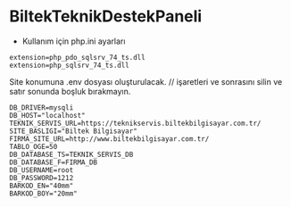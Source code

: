 # BiltekTeknikDestekPaneli

- Kullanım için php.ini ayarları
```
extension=php_pdo_sqlsrv_74_ts.dll
extension=php_sqlsrv_74_ts.dll

```

Site konumuna .env dosyası oluşturulacak. // işaretleri ve sonrasını silin ve satır sonunda boşluk bırakmayın.

```
DB_DRIVER=mysqli
DB_HOST="localhost"
TEKNIK_SERVIS_URL=https://teknikservis.biltekbilgisayar.com.tr/
SITE_BASLIGI="Biltek Bilgisayar"
FIRMA_SITE_URL=http://www.biltekbilgisayar.com.tr/
TABLO_OGE=50
DB_DATABASE_TS=TEKNIK_SERVIS_DB
DB_DATABASE_F=FIRMA_DB
DB_USERNAME=root
DB_PASSWORD=1212
BARKOD_EN="40mm"
BARKOD_BOY="20mm"
```